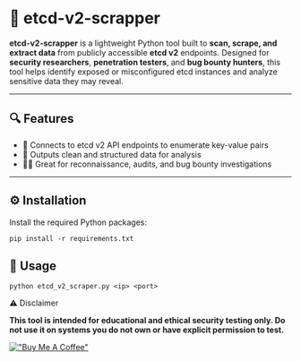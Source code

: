 # 🧠 etcd-v2-scrapper

**etcd-v2-scrapper** is a lightweight Python tool built to **scan, scrape, and extract data** from publicly accessible **etcd v2** endpoints. Designed for **security researchers**, **penetration testers**, and **bug bounty hunters**, this tool helps identify exposed or misconfigured etcd instances and analyze sensitive data they may reveal.

---

## 🔍 Features

- 🔐 Connects to etcd v2 API endpoints to enumerate key-value pairs  
- 📄 Outputs clean and structured data for analysis  
- 🕵️‍♂️ Great for reconnaissance, audits, and bug bounty investigations  

---

## ⚙️ Installation

Install the required Python packages:

```pip install -r requirements.txt```

## 🚀 Usage

```python etcd_v2_scraper.py <ip> <port>```


⚠️ Disclaimer

**This tool is intended for educational and ethical security testing only. Do not use it on systems you do not own or have explicit permission to test.**

[!["Buy Me A Coffee"](https://www.buymeacoffee.com/assets/img/custom_images/orange_img.png)](https://www.buymeacoffee.com/nijinn)

